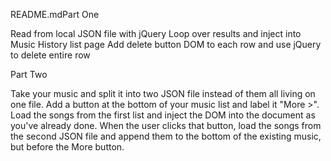 README.mdPart One

Read from local JSON file with jQuery
Loop over results and inject into Music History list page
Add delete button DOM to each row and use jQuery to delete entire row



Part Two

Take your music and split it into two JSON file instead of them all living on one file.
Add a button at the bottom of your music list and label it "More >".
Load the songs from the first list and inject the DOM into the document as you've already done.
When the user clicks that button, load the songs from the second JSON file and append them to the bottom of the existing music, but before the More button.